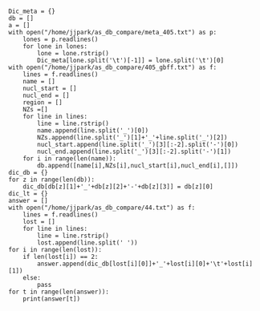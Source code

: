 <pre>
<code>
Dic_meta = {}
db = []
a = []
with open("/home/jjpark/as_db_compare/meta_405.txt") as p:
    lones = p.readlines()
    for lone in lones:
        lone = lone.rstrip()
        Dic_meta[lone.split('\t')[-1]] = lone.split('\t')[0]
with open("/home/jjpark/as_db_compare/405_gbff.txt") as f:
    lines = f.readlines()
    name = []
    nucl_start = []
    nucl_end = []
    region = []
    NZs =[]
    for line in lines:
        line = line.rstrip()
        name.append(line.split('_')[0])
        NZs.append(line.split('_')[1]+'_'+line.split('_')[2])
        nucl_start.append(line.split('_')[3][:-2].split('-')[0])
        nucl_end.append(line.split('_')[3][:-2].split('-')[1])
    for i in range(len(name)):
        db.append([name[i],NZs[i],nucl_start[i],nucl_end[i],[]])
dic_db = {}
for z in range(len(db)):
    dic_db[db[z][1]+'_'+db[z][2]+'-'+db[z][3]] = db[z][0]
dic_lt = {}
answer = []
with open("/home/jjpark/as_db_compare/44.txt") as f:
    lines = f.readlines()
    lost = []
    for line in lines:
        line = line.rstrip()
        lost.append(line.split(' '))
for i in range(len(lost)):
    if len(lost[i]) == 2:
        answer.append(dic_db[lost[i][0]]+'_'+lost[i][0]+'\t'+lost[i][1])
    else:
        pass
for t in range(len(answer)):
    print(answer[t])                             
</code>
</pre>
